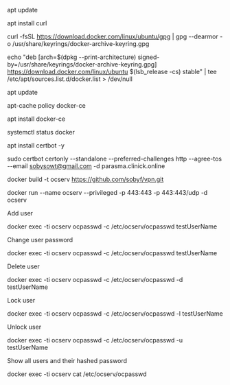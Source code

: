 apt update 

apt install curl

curl -fsSL https://download.docker.com/linux/ubuntu/gpg |  gpg --dearmor -o /usr/share/keyrings/docker-archive-keyring.gpg


echo "deb [arch=$(dpkg --print-architecture) signed-by=/usr/share/keyrings/docker-archive-keyring.gpg] https://download.docker.com/linux/ubuntu $(lsb_release -cs) stable" |  tee /etc/apt/sources.list.d/docker.list > /dev/null

apt update

apt-cache policy docker-ce

apt install docker-ce

systemctl status docker

apt install certbot -y

sudo certbot certonly --standalone --preferred-challenges http --agree-tos --email sobysowt@gmail.com -d parasma.clinick.online


docker build -t ocserv https://github.com/sobyf/vpn.git

docker run --name ocserv --privileged -p 443:443 -p 443:443/udp -d ocserv

Add user

docker exec -ti ocserv ocpasswd -c /etc/ocserv/ocpasswd testUserName

Change user password

docker exec -ti ocserv ocpasswd -c /etc/ocserv/ocpasswd testUserName

Delete user

docker exec -ti ocserv ocpasswd -c /etc/ocserv/ocpasswd -d testUserName

Lock user

docker exec -ti ocserv ocpasswd -c /etc/ocserv/ocpasswd -l testUserName

Unlock user

docker exec -ti ocserv ocpasswd -c /etc/ocserv/ocpasswd -u testUserName

Show all users and their hashed password

docker exec -ti ocserv cat /etc/ocserv/ocpasswd